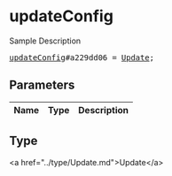 # updateConfig

Sample Description

<pre>
<a href="../constructor/updateConfig.md">updateConfig</a>#a229dd06 = <a href="../type/Update.md">Update</a>;
</pre>

## Parameters

| Name | Type | Description |
|------|:----:|-------------|

## Type

&lt;a href=&#34;../type/Update.md&#34;&gt;Update&lt;/a&gt;
